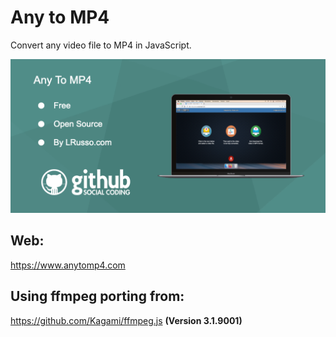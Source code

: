 # Any to MP4

Convert any video file to MP4 in JavaScript.

![alt screenshot](https://raw.githubusercontent.com/lrusso/AnyToMP4/main/AnyToMP4.png)

## Web:

https://www.anytomp4.com

## Using ffmpeg porting from:

https://github.com/Kagami/ffmpeg.js **(Version 3.1.9001)**
